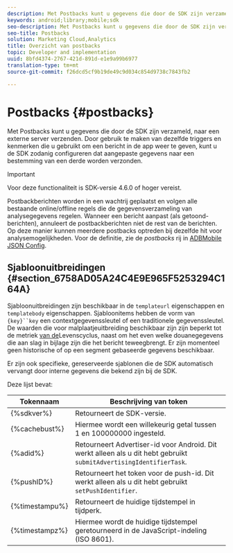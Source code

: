 ```yaml
---
description: Met Postbacks kunt u gegevens die door de SDK zijn verzameld, naar een externe server verzenden. Door gebruik te maken van dezelfde triggers en kenmerken die u gebruikt om een bericht in de app weer te geven, kunt u de SDK zodanig configureren dat aangepaste gegevens naar een bestemming van een derde worden verzonden.
keywords: android;library;mobile;sdk
seo-description: Met Postbacks kunt u gegevens die door de SDK zijn verzameld, naar een externe server verzenden. Door gebruik te maken van dezelfde triggers en kenmerken die u gebruikt om een bericht in de app weer te geven, kunt u de SDK zodanig configureren dat aangepaste gegevens naar een bestemming van een derde worden verzonden.
seo-title: Postbacks
solution: Marketing Cloud,Analytics
title: Overzicht van postbacks
topic: Developer and implementation
uuid: 8bfd4374-2767-421d-891d-e1e9a99b6977
translation-type: tm+mt
source-git-commit: f26dcd5cf9b19de49c9d034c854d9738c7843fb2

---
```



# Postbacks {#postbacks}

Met Postbacks kunt u gegevens die door de SDK zijn verzameld, naar een externe server verzenden. Door gebruik te maken van dezelfde triggers en kenmerken die u gebruikt om een bericht in de app weer te geven, kunt u de SDK zodanig configureren dat aangepaste gegevens naar een bestemming van een derde worden verzonden.

>[!IMPORTANT]
>
>Voor deze functionaliteit is SDK-versie 4.6.0 of hoger vereist.

Postbackberichten worden in een wachtrij geplaatst en volgen alle bestaande online/offline regels die de gegevensverzameling van analysegegevens regelen. Wanneer een bericht aanpast (als getoond-berichten), annuleert de postbackberichten niet de rest van de berichten. Op deze manier kunnen meerdere postbacks optreden bij dezelfde hit voor analysemogelijkheden. Voor de definitie, zie de *postbacks* rij in [ADBMobile JSON Config](/help/android/configuration/json-config/json-config.md).

## Sjabloonuitbreidingen {#section_6758AD05A24C4E9E965F5253294C164A}

Sjabloonuitbreidingen zijn beschikbaar in de `templateurl` eigenschappen en `templatebody` eigenschappen. Sjabloonitems hebben de vorm van `{key}``key` een contextgegevenssleutel of een traditionele gegevenssleutel. De waarden die voor malplaatjeuitbreiding beschikbaar zijn zijn beperkt tot de metriek [van de](/help/android/metrics.md)Levenscyclus, naast om het even welke douanegegevens die aan slag in bijlage zijn die het bericht teweegbrengt. Er zijn momenteel geen historische of op een segment gebaseerde gegevens beschikbaar.

Er zijn ook specifieke, gereserveerde sjablonen die de SDK automatisch vervangt door interne gegevens die bekend zijn bij de SDK.

Deze lijst bevat:

| Tokennaam | Beschrijving van token |
|--- |--- |
| {%sdkver%} | Retourneert de SDK-versie. |
| {%cachebust%} | Hiermee wordt een willekeurig getal tussen 1 en 100000000 ingesteld. |
| {%adid%} | Retourneert Advertiser-id voor Android. Dit werkt alleen als u dit hebt gebruikt `submitAdvertisingIdentifierTask`. |
| {%pushID%} | Retourneert het token voor de push-id. Dit werkt alleen als u dit hebt gebruikt `setPushIdentifier`. |
| {%timestampu%} | Retourneert de huidige tijdstempel in tijdperk. |
| {%timestampz%} | Hiermee wordt de huidige tijdstempel geretourneerd in de JavaScript-indeling (ISO 8601). |